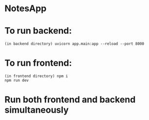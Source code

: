 # NotesApp
# To run backend:
	(in backend directory) uvicorn app.main:app --reload --port 8000

# To run frontend:
	(in frontend directory) npm i
	npm run dev

# Run both frontend and backend simultaneously

